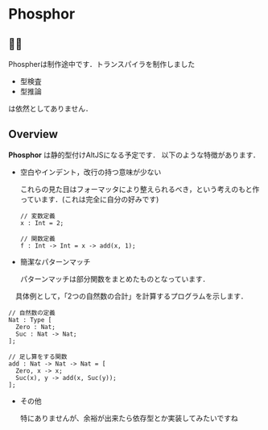 # Phosphor

## 👷‍♂️
Phospherは制作途中です．トランスパイラを制作しました
- 型検査
- 型推論

は依然としてありません．

## Overview
**Phosphor** は静的型付けAltJSになる予定です．
以下のような特徴があります．

- 空白やインデント，改行の持つ意味が少ない

  これらの見た目はフォーマッタにより整えられるべき，という考えのもと作っています．(これは完全に自分の好みです)
  ```
  // 変数定義
  x : Int = 2;
  
  // 関数定義
  f : Int -> Int = x -> add(x, 1);
  ```
 
- 簡潔なパターンマッチ

  パターンマッチは部分関数をまとめたものとなっています．
  
　具体例として，「2つの自然数の合計」を計算するプログラムを示します．
  ```
  // 自然数の定義
  Nat : Type [
    Zero : Nat;
    Suc : Nat -> Nat;
  ];
  
  // 足し算をする関数
  add : Nat -> Nat -> Nat = [
    Zero, x -> x;
    Suc(x), y -> add(x, Suc(y));
  ];
  ```
  
- その他

  特にありませんが、余裕が出来たら依存型とか実装してみたいですね
